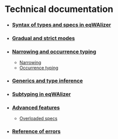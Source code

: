 # Technical documentation

- ### [Syntax of types and specs in eqWAlizer](./reference/types.md)

- ### [Gradual and strict modes](./reference/modes.md)

- ### [Narrowing and occurrence typing](./reference/narrowing.md)

    - [Narrowing](./reference/narrowing.md#type-narrowing)
    - [Occurrence typing](./reference/narrowing.md#occurrence-typing)

- ### [Generics and type inference](./reference/generics.md)

- ### [Subtyping in eqWAlizer](./reference/subtyping.md)

- ### [Advanced features](./reference/advanced.md)

    - [Overloaded specs](./reference/advanced.md#overloaded-specs)

- ### [Reference of errors](./reference/errors.md)
